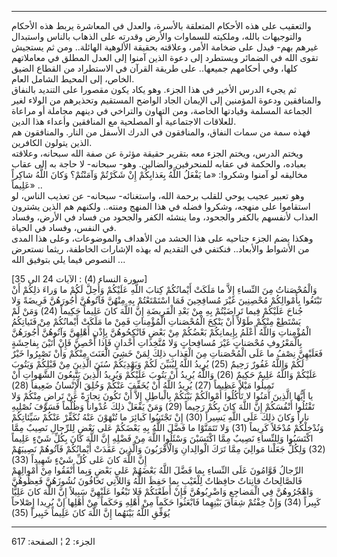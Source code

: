 ------------------------------------------------------------------------

والتعقيب على هذه الأحكام المتعلقة بالأسرة، والعدل في المعاشرة يربط هذه
الأحكام والتوجيهات بالله، وملكيته للسماوات والأرض وقدرته على الذهاب
بالناس واستبدال غيرهم بهم- فيدل على ضخامة الأمر، وعلاقته بحقيقة الألوهية
الهائلة.. ومن ثم يستجيش تقوى الله في الضمائر ويستطرد إلى دعوة الذين
آمنوا إلى العدل المطلق في معاملاتهم كلها، وفي أحكامهم جميعها.. على طريقة
القرآن في الاستطراد من القطاع الضيق الخاص، إلى المحيط الشامل العام.  
ثم يجيء الدرس الأخير في هذا الجزء. وهو يكاد يكون مقصورا على التنديد
بالنفاق والمنافقين ودعوة المؤمنين إلى الإيمان الجاد الواضح المستقيم
وتحذيرهم من الولاء لغير الجماعة المسلمة وقيادتها الخاصة، ومن التهاون
والتراخي في دينهم مجاملة أو مراعاة للعلاقات الاجتماعية أو المصلحية مع
المنافقين وأعداء هذا الدين.  
فهذه سمة من سمات النفاق، والمنافقون في الدرك الأسفل من النار. والمنافقون
هم الذين يتولون الكافرين.  
ويختم الدرس، ويختم الجزء معه بتقرير حقيقة مؤثرة عن صفة الله سبحانه،
وعلاقته بعباده، والحكمة في عقابه للمنحرفين والضالين. وهو- سبحانه- لا
حاجة به إلى عقاب مخاليقه لو آمنوا وشكروا: «ما يَفْعَلُ اللَّهُ بِعَذابِكُمْ إِنْ شَكَرْتُمْ
وَآمَنْتُمْ؟ وَكانَ اللَّهُ شاكِراً عَلِيماً» ..  
وهو تعبير عجيب يوحي للقلب برحمة الله، واستغنائه- سبحانه- عن تعذيب الناس،
لو استقاموا على منهجه، وشكروا فضله في هذا المنهج ومنته.. ولكنهم هم الذين
يشترون العذاب لأنفسهم بالكفر والجحود، وما ينشئه الكفر والجحود من فساد في
الأرض، وفساد في النفس، وفساد في الحياة.  
وهكذا يضم الجزء جناحيه على هذا الحشد من الأهداف والموضوعات، وعلى هذا
المدى من الأشواط والأبعاد.. فنكتفي في التقديم له بهذه الإشارات الخاطفة،
ريثما نستعرض النصوص فيما يلي بتوفيق الله ...  
  
\[سورة النساء (4) : الآيات 24 الى 35\]  
وَالْمُحْصَناتُ مِنَ النِّساءِ إِلاَّ ما مَلَكَتْ أَيْمانُكُمْ كِتابَ اللَّهِ عَلَيْكُمْ وَأُحِلَّ لَكُمْ ما وَراءَ
ذلِكُمْ أَنْ تَبْتَغُوا بِأَمْوالِكُمْ مُحْصِنِينَ غَيْرَ مُسافِحِينَ فَمَا اسْتَمْتَعْتُمْ بِهِ مِنْهُنَّ فَآتُوهُنَّ
أُجُورَهُنَّ فَرِيضَةً وَلا جُناحَ عَلَيْكُمْ فِيما تَراضَيْتُمْ بِهِ مِنْ بَعْدِ الْفَرِيضَةِ إِنَّ اللَّهَ كانَ
عَلِيماً حَكِيماً (24) وَمَنْ لَمْ يَسْتَطِعْ مِنْكُمْ طَوْلاً أَنْ يَنْكِحَ الْمُحْصَناتِ الْمُؤْمِناتِ فَمِنْ ما
مَلَكَتْ أَيْمانُكُمْ مِنْ فَتَياتِكُمُ الْمُؤْمِناتِ وَاللَّهُ أَعْلَمُ بِإِيمانِكُمْ بَعْضُكُمْ مِنْ بَعْضٍ
فَانْكِحُوهُنَّ بِإِذْنِ أَهْلِهِنَّ وَآتُوهُنَّ أُجُورَهُنَّ بِالْمَعْرُوفِ مُحْصَناتٍ غَيْرَ مُسافِحاتٍ وَلا مُتَّخِذاتِ
أَخْدانٍ فَإِذا أُحْصِنَّ فَإِنْ أَتَيْنَ بِفاحِشَةٍ فَعَلَيْهِنَّ نِصْفُ ما عَلَى الْمُحْصَناتِ مِنَ الْعَذابِ ذلِكَ
لِمَنْ خَشِيَ الْعَنَتَ مِنْكُمْ وَأَنْ تَصْبِرُوا خَيْرٌ لَكُمْ وَاللَّهُ غَفُورٌ رَحِيمٌ (25) يُرِيدُ اللَّهُ
لِيُبَيِّنَ لَكُمْ وَيَهْدِيَكُمْ سُنَنَ الَّذِينَ مِنْ قَبْلِكُمْ وَيَتُوبَ عَلَيْكُمْ وَاللَّهُ عَلِيمٌ حَكِيمٌ (26)
وَاللَّهُ يُرِيدُ أَنْ يَتُوبَ عَلَيْكُمْ وَيُرِيدُ الَّذِينَ يَتَّبِعُونَ الشَّهَواتِ أَنْ تَمِيلُوا مَيْلاً عَظِيماً
(27) يُرِيدُ اللَّهُ أَنْ يُخَفِّفَ عَنْكُمْ وَخُلِقَ الْإِنْسانُ ضَعِيفاً (28)  
يا أَيُّهَا الَّذِينَ آمَنُوا لا تَأْكُلُوا أَمْوالَكُمْ بَيْنَكُمْ بِالْباطِلِ إِلاَّ أَنْ تَكُونَ تِجارَةً عَنْ
تَراضٍ مِنْكُمْ وَلا تَقْتُلُوا أَنْفُسَكُمْ إِنَّ اللَّهَ كانَ بِكُمْ رَحِيماً (29) وَمَنْ يَفْعَلْ ذلِكَ
عُدْواناً وَظُلْماً فَسَوْفَ نُصْلِيهِ ناراً وَكانَ ذلِكَ عَلَى اللَّهِ يَسِيراً (30) إِنْ تَجْتَنِبُوا
كَبائِرَ ما تُنْهَوْنَ عَنْهُ نُكَفِّرْ عَنْكُمْ سَيِّئاتِكُمْ وَنُدْخِلْكُمْ مُدْخَلاً كَرِيماً (31) وَلا تَتَمَنَّوْا
ما فَضَّلَ اللَّهُ بِهِ بَعْضَكُمْ عَلى بَعْضٍ لِلرِّجالِ نَصِيبٌ مِمَّا اكْتَسَبُوا وَلِلنِّساءِ نَصِيبٌ مِمَّا
اكْتَسَبْنَ وَسْئَلُوا اللَّهَ مِنْ فَضْلِهِ إِنَّ اللَّهَ كانَ بِكُلِّ شَيْءٍ عَلِيماً (32) وَلِكُلٍّ جَعَلْنا
مَوالِيَ مِمَّا تَرَكَ الْوالِدانِ وَالْأَقْرَبُونَ وَالَّذِينَ عَقَدَتْ أَيْمانُكُمْ فَآتُوهُمْ نَصِيبَهُمْ إِنَّ
اللَّهَ كانَ عَلى كُلِّ شَيْءٍ شَهِيداً (33)  
الرِّجالُ قَوَّامُونَ عَلَى النِّساءِ بِما فَضَّلَ اللَّهُ بَعْضَهُمْ عَلى بَعْضٍ وَبِما أَنْفَقُوا مِنْ
أَمْوالِهِمْ فَالصَّالِحاتُ قانِتاتٌ حافِظاتٌ لِلْغَيْبِ بِما حَفِظَ اللَّهُ وَاللاَّتِي تَخافُونَ نُشُوزَهُنَّ
فَعِظُوهُنَّ وَاهْجُرُوهُنَّ فِي الْمَضاجِعِ وَاضْرِبُوهُنَّ فَإِنْ أَطَعْنَكُمْ فَلا تَبْغُوا عَلَيْهِنَّ سَبِيلاً إِنَّ
اللَّهَ كانَ عَلِيًّا كَبِيراً (34) وَإِنْ خِفْتُمْ شِقاقَ بَيْنِهِما فَابْعَثُوا حَكَماً مِنْ أَهْلِهِ وَحَكَماً
مِنْ أَهْلِها إِنْ يُرِيدا إِصْلاحاً يُوَفِّقِ اللَّهُ بَيْنَهُما إِنَّ اللَّهَ كانَ عَلِيماً خَبِيراً (35)

------------------------------------------------------------------------

الجزء: 2 ¦ الصفحة: 617
